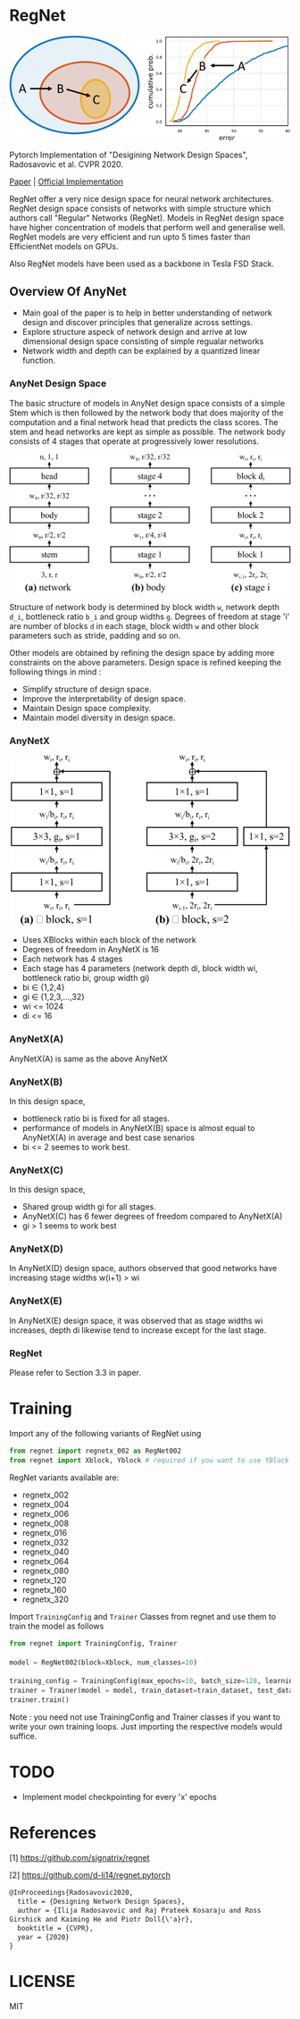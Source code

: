 # RegNet

<p align="center">
  <img src="https://github.com/iVishalr/RegNetX/blob/main/doc/designspace.png" alt="Designing Network Design Spaces" />
</p>

Pytorch Implementation of "Desigining Network Design Spaces", Radosavovic et al. CVPR 2020. 

[Paper](https://openaccess.thecvf.com/content_CVPR_2020/papers/Radosavovic_Designing_Network_Design_Spaces_CVPR_2020_paper.pdf) | [Official Implementation](https://github.com/facebookresearch/pycls)

RegNet offer a very nice design space for neural network architectures. RegNet design space consists of networks with simple structure which authors call "Regular" Networks (RegNet). Models in RegNet design space have higher concentration of models that perform well and generalise well. RegNet models are very efficient and run upto 5 times faster than EfficientNet models on GPUs.

Also RegNet models have been used as a backbone in Tesla FSD Stack.

## Overview Of AnyNet

- Main goal of the paper is to help in better understanding of network design and discover principles that generalize across settings.
- Explore structure aspeck of network design and arrive at low dimensional design space consisting of simple regualar networks
- Network width and depth can be explained by a quantized linear function.

### AnyNet Design Space

The basic structure of models in AnyNet design space consists of a simple Stem which is then followed by the network body that does majority of the computation and a final network head that predicts the class scores. The stem and head networks are kept as simple as possible. The network body consists of 4 stages that operate at progressively lower resolutions.

<p align="center">
  <img src="https://github.com/iVishalr/RegNetX/blob/main/doc/anynet.png" alt="AnyNet" />
</p>

Structure of network body is determined by block width `w`, network depth `d_i`, bottleneck ratio `b_i` and group widths `g`. Degrees of freedom at stage 'i' are number of blocks `d` in each stage, block width `w` and other block parameters such as stride, padding and so on.

Other models are obtained by refining the design space by adding more constraints on the above parameters. Design space is refined keeping the following things in mind :
- Simplify structure of design space.
- Improve the interpretability of design space.
- Maintain Design space complexity.
- Maintain model diversity in design space.

### AnyNetX

<p align="center">
  <img src="https://github.com/iVishalr/RegNetX/blob/main/doc/xblock.png" alt="XBlock" />
</p>


- Uses XBlocks within each block of the network
- Degrees of freedom in AnyNetX is 16
- Each network has 4 stages
- Each stage has 4 parameters (network depth di, block width wi, bottleneck ratio bi, group width gi)
- bi ∈ {1,2,4}
- gi ∈ {1,2,3,...,32}
- wi <= 1024
- di <= 16

### AnyNetX(A)

AnyNetX(A) is same as the above AnyNetX

### AnyNetX(B)

In this design space, 
- bottleneck ratio bi is fixed for all stages.
- performance of models in AnyNetX(B) space is almost equal to AnyNetX(A) in average and best case senarios
- bi <= 2 seemes to work best.

### AnyNetX(C)

In this design space,
- Shared group width gi for all stages.
- AnyNetX(C) has 6 fewer degrees of freedom compared to AnyNetX(A)
- gi > 1 seems to work best

### AnyNetX(D)

In AnyNetX(D) design space, authors observed that good networks have increasing stage widths w(i+1) > wi

### AnyNetX(E) 

In AnyNetX(E) design space, it was observed that as stage widths wi increases, depth di likewise tend to increase except for the last stage.

### RegNet

Please refer to Section 3.3 in paper.

# Training

Import any of the following variants of RegNet using 

```python
from regnet import regnetx_002 as RegNet002
from regnet import Xblock, Yblock # required if you want to use YBlock instead of Xblock. Refer to paper for more details on YBlock
```

RegNet variants available are:
- regnetx_002
- regnetx_004
- regnetx_006
- regnetx_008
- regnetx_016
- regnetx_032
- regnetx_040
- regnetx_064
- regnetx_080
- regnetx_120
- regnetx_160
- regnetx_320

Import `TrainingConfig` and `Trainer` Classes from regnet and use them to train the model as follows

```python
from regnet import TrainingConfig, Trainer

model = RegNet002(block=Xblock, num_classes=10)

training_config = TrainingConfig(max_epochs=10, batch_size=128, learning_rate=3e-4, weight_decay=5e-4, ckpt_path="./regnet.pt")
trainer = Trainer(model = model, train_dataset=train_dataset, test_dataset=test_dataset, configs=training_config)
trainer.train()
```

Note : you need not use TrainingConfig and Trainer classes if you want to write your own training loops. Just importing the respective models would suffice.

# TODO

- Implement model checkpointing for every 'x' epochs

# References

[1] https://github.com/signatrix/regnet

[2] https://github.com/d-li14/regnet.pytorch


```
@InProceedings{Radosavovic2020,
  title = {Designing Network Design Spaces},
  author = {Ilija Radosavovic and Raj Prateek Kosaraju and Ross Girshick and Kaiming He and Piotr Doll{\'a}r},
  booktitle = {CVPR},
  year = {2020}
}
```

# LICENSE

MIT
